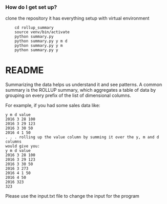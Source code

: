 ### How do I get set up? ###
clone the repository it has everything setup with virtual environment
```
	cd rollup_summary
	source venv/bin/activate
	python summary.py
	python summary.py y m d
	python summary.py y m
	python summary.py y
```	
# README #

Summarizing the data helps
us understand it and see patterns. A common summary is the ROLLUP summary,
which aggregates a table of data by grouping on every prefix of the list of
dimensional columns.

For example, if you had some sales data like:
```
y m d value
2016 3 28 100
2016 3 29 123
2016 3 30 50
2016 4 1 50
. . . rolling up the value column by summing it over the y, m and d columns
would give you:
y m d value
2016 3 28 100
2016 3 29 123
2016 3 30 50
2016 3 273
2016 4 1 50
2016 4 50
2016 323
323
```

Please use the input.txt file to change the input for the program
